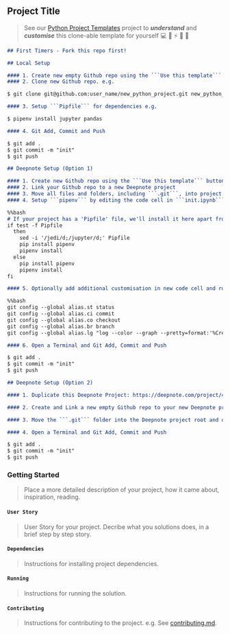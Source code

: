 ## Project Title

> See our [Python Project Templates](https://github.com/sportsdatasolutions/python_project_template) project to ***understand*** and ***customise*** this clone-able template for yourself 💻 🐍 ⚡️ 🎉 🤝

```markdown
## First Timers - Fork this repo first!
```

```markdown
## Local Setup

#### 1. Create new empty Github repo using the ```Use this template``` button on your Fork
#### 2. Clone new Github repo. e.g.

$ git clone git@github.com:user_name/new_python_project.git new_python_project

#### 3. Setup ```Pipfile``` for dependencies e.g.

$ pipenv install jupyter pandas

#### 4. Git Add, Commit and Push

$ git add .
$ git commit -m "init"
$ git push
```

```markdown
## Deepnote Setup (Option 1)

#### 1. Create new Github repo using the ```Use this template``` button on your Fork
#### 2. Link your Github repo to a new Deepnote project
#### 3. Move all files and folders, including ```.git```, into project root and delete the empty folder
#### 4. Setup ```pipenv``` by editing the code cell in ```init.ipynb``` and restarting the project machine:

%%bash
# If your project has a 'Pipfile' file, we'll install it here apart from blacklisted packages that interfere with Deepnote (see above).
if test -f Pipfile
  then
    sed -i '/jedi/d;/jupyter/d;' Pipfile
    pip install pipenv
    pipenv install
  else 
    pip install pipenv
    pipenv install
fi

#### 5. Optionally add additional customisation in new code cell and run the cell e.g. Git Aliases:

%%bash
git config --global alias.st status
git config --global alias.ci commit
git config --global alias.co checkout
git config --global alias.br branch
git config --global alias.lg "log --color --graph --pretty=format:'%Cred%h%Creset -%C(yellow)%d%Creset %s %Cgreen(%cr) %C(bold blue)<%an>%Creset' --abbrev-commit"

#### 6. Open a Terminal and Git Add, Commit and Push

$ git add .
$ git commit -m "init"
$ git push
```

```markdown
## Deepnote Setup (Option 2)

#### 1. Duplicate this Deepnote Project: https://deepnote.com/project/41043ef0-40b2-438a-99f7-872138598685 (On the header ```Python Project (Template) > Duplicate project```).

#### 2. Create and Link a new empty Github repo to your new Deepnote project

#### 3. Move the ```.git``` folder into the Deepnote project root and delete the empty folder

#### 4. Open a Terminal and Git Add, Commit and Push

$ git add .
$ git commit -m "init"
$ git push
```

### Getting Started

> Place a more detailed description of your project, how it came about, inspiration, reading.

#### ```User Story```

> User Story for your project. Decribe what you solutions does, in a brief step by step story.

#### ```Dependencies```

> Instructions for installing project dependencies.

#### ```Running```

> Instructions for running the solution.

#### ```Contributing```

> Instructions for contributing to the project. e.g. See [contributing.md](./contributing.md).
